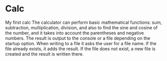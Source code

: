# Calc
My first calc 
The calculator can perform basic mathematical functions: sum, subtraction,
multiplication, division, and also to find the sine and cosine of the number,
and it takes into account the parentheses and negative numbers. The result is
output to the console or a file depending on the startup option. When writing
to a file it asks the user for a file name. If the file already exists, it adds
the result. If the file does not exist, a new file is created and the result
is written there.
